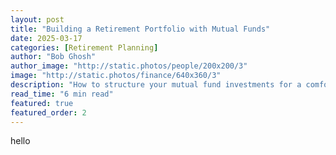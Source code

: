 ```yaml
---
layout: post
title: "Building a Retirement Portfolio with Mutual Funds"
date: 2025-03-17
categories: [Retirement Planning]
author: "Bob Ghosh"
author_image: "http://static.photos/people/200x200/3"
image: "http://static.photos/finance/640x360/3"
description: "How to structure your mutual fund investments for a comfortable and secure retirement."
read_time: "6 min read"
featured: true
featured_order: 2
---
```

hello
